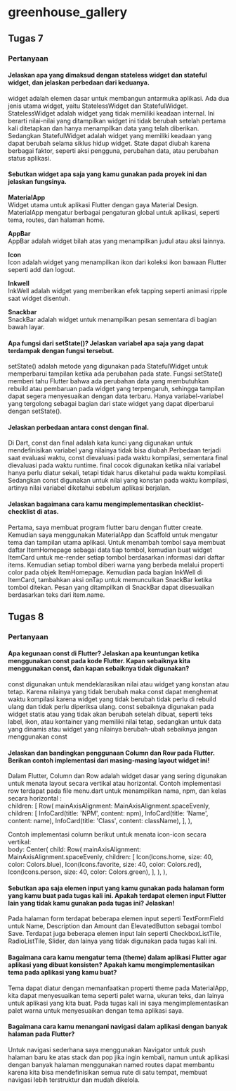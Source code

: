 # greenhouse_gallery

## Tugas 7
### Pertanyaan
#### Jelaskan apa yang dimaksud dengan stateless widget dan stateful widget, dan jelaskan perbedaan dari keduanya.
widget adalah elemen dasar untuk membangun antarmuka aplikasi. Ada dua jenis utama widget, yaitu StatelessWidget dan StatefulWidget. StatelessWidget adalah widget yang tidak memiliki keadaan internal. Ini berarti nilai-nilai yang ditampilkan widget ini tidak berubah setelah pertama kali ditetapkan dan hanya menampilkan data yang telah diberikan.  
Sedangkan StatefulWidget adalah widget yang memiliki keadaan yang dapat berubah selama siklus hidup widget. State dapat diubah karena berbagai faktor, seperti aksi pengguna, perubahan data, atau perubahan status aplikasi.
   
#### Sebutkan widget apa saja yang kamu gunakan pada proyek ini dan jelaskan fungsinya.  
**MaterialApp**  
Widget utama untuk aplikasi Flutter dengan gaya Material Design. MaterialApp mengatur berbagai pengaturan global untuk aplikasi, seperti tema, routes, dan halaman home.  

**AppBar**  
AppBar adalah widget bilah atas yang menampilkan judul atau aksi lainnya.  

**Icon**  
Icon adalah widget yang menampilkan ikon dari koleksi ikon bawaan Flutter seperti add dan logout.  
  
**Inkwell**  
InkWell adalah widget yang memberikan efek tapping seperti animasi ripple saat widget disentuh.  
  
**Snackbar**  
SnackBar adalah widget untuk menampilkan pesan sementara di bagian bawah layar.  

#### Apa fungsi dari setState()? Jelaskan variabel apa saja yang dapat terdampak dengan fungsi tersebut.  
setState() adalah metode yang digunakan pada StatefulWidget untuk memperbarui tampilan ketika ada perubahan pada state. Fungsi setState() memberi tahu Flutter bahwa ada perubahan data yang membutuhkan rebuild atau pembaruan pada widget yang terpengaruh, sehingga tampilan dapat segera menyesuaikan dengan data terbaru. Hanya variabel-variabel yang tergolong sebagai bagian dari state widget yang dapat diperbarui dengan setState().  
  
#### Jelaskan perbedaan antara const dengan final.  
Di Dart, const dan final adalah kata kunci yang digunakan untuk mendefinisikan variabel yang nilainya tidak bisa diubah.Perbedaan terjadi saat evaluasi waktu, const dievaluasi pada waktu kompilasi, sementara final dievaluasi pada waktu runtime. final cocok digunakan ketika nilai variabel hanya perlu diatur sekali, tetapi tidak harus diketahui pada waktu kompilasi. Sedangkan const digunakan untuk nilai yang konstan pada waktu kompilasi, artinya nilai variabel diketahui sebelum aplikasi berjalan.  
  
#### Jelaskan bagaimana cara kamu mengimplementasikan checklist-checklist di atas.  
Pertama, saya membuat program flutter baru dengan flutter create. Kemudian saya menggunakan MaterialApp dan Scaffold untuk mengatur tema dan tampilan utama aplikasi. Untuk menambah tombol saya membuat daftar ItemHomepage sebagai data tiap tombol, kemudian buat widget ItemCard untuk me-render setiap tombol berdasarkan informasi dari daftar items. Kemudian setiap tombol diberi warna yang berbeda melalui properti color pada objek ItemHomepage. Kemudian pada bagian InkWell di ItemCard, tambahkan aksi onTap untuk memunculkan SnackBar ketika tombol ditekan. Pesan yang ditampilkan di SnackBar dapat disesuaikan berdasarkan teks dari item.name.

## Tugas 8  
### Pertanyaan  
#### Apa kegunaan const di Flutter? Jelaskan apa keuntungan ketika menggunakan const pada kode Flutter. Kapan sebaiknya kita menggunakan const, dan kapan sebaiknya tidak digunakan?  
const digunakan untuk mendeklarasikan nilai atau widget yang konstan atau tetap. Karena nilainya yang tidak berubah maka const dapat menghemat waktu kompilasi karena widget yang tidak berubah tidak perlu di rebuild ulang dan tidak perlu diperiksa ulang. const sebaiknya digunakan pada widget statis atau yang tidak akan berubah setelah dibuat, seperti teks label, ikon, atau kontainer yang memiliki nilai tetap, sedangkan untuk data yang dinamis atau widget yang nilainya berubah-ubah sebaiknya jangan menggunakan const  
  
#### Jelaskan dan bandingkan penggunaan Column dan Row pada Flutter. Berikan contoh implementasi dari masing-masing layout widget ini!  
Dalam Flutter, Column dan Row adalah widget dasar yang sering digunakan untuk menata layout secara vertikal atau horizontal. Contoh implementasi row terdapat pada file menu.dart untuk menampilkan nama, npm, dan kelas secara horizontal :  
          children: [
            Row(
              mainAxisAlignment: MainAxisAlignment.spaceEvenly,
              children: [
                InfoCard(title: 'NPM', content: npm),
                InfoCard(title: 'Name', content: name),
                InfoCard(title: 'Class', content: className),
              ],
            ),

Contoh implementasi column berikut untuk menata icon-icon secara vertikal:  
        body: Center(
        child: Row(
          mainAxisAlignment: MainAxisAlignment.spaceEvenly,
          children: <Widget>[
            Icon(Icons.home, size: 40, color: Colors.blue),
            Icon(Icons.favorite, size: 40, color: Colors.red),
            Icon(Icons.person, size: 40, color: Colors.green),
          ],
        ),
      ),

#### Sebutkan apa saja elemen input yang kamu gunakan pada halaman form yang kamu buat pada tugas kali ini. Apakah terdapat elemen input Flutter lain yang tidak kamu gunakan pada tugas ini? Jelaskan!  
Pada halaman form terdapat beberapa elemen input seperti TextFormField untuk Name, Description dan Amount dan ElevatedButton sebagai tombol Save. Terdapat juga beberapa elemen input lain seperti CheckboxListTile, RadioListTile, Slider, dan lainya yang tidak digunakan pada tugas kali ini.

#### Bagaimana cara kamu mengatur tema (theme) dalam aplikasi Flutter agar aplikasi yang dibuat konsisten? Apakah kamu mengimplementasikan tema pada aplikasi yang kamu buat?  
Tema dapat diatur dengan memanfaatkan properti theme pada MaterialApp, kita dapat menyesuaikan tema seperti palet warna, ukuran teks, dan lainya untuk aplikasi yang kita buat. Pada tugas kali ini saya mengimplementasikan palet warna untuk menyesuaikan dengan tema aplikasi saya.

#### Bagaimana cara kamu menangani navigasi dalam aplikasi dengan banyak halaman pada Flutter?  
Untuk navigasi sederhana saya menggunakan Navigator untuk push halaman baru ke atas stack dan pop jika ingin kembali, namun untuk aplikasi dengan banyak halaman menggunakan named routes dapat membantu karena kita bisa mendefinisikan semua rute di satu tempat, membuat navigasi lebih terstruktur dan mudah dikelola.  
  
          